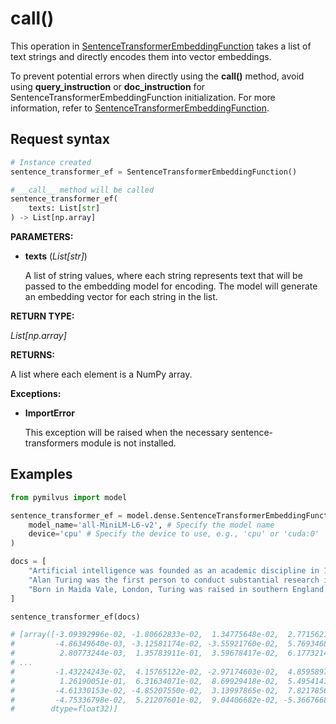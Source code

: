 # __call__()

This operation in [SentenceTransformerEmbeddingFunction](./EmbeddingModels-SentenceTransformerEmbeddingFunction) takes a list of text strings and directly encodes them into vector embeddings.

To prevent potential errors when directly using the **__call()__** method, avoid using **query_instruction** or **doc_instruction** for SentenceTransformerEmbeddingFunction initialization. For more information, refer to [SentenceTransformerEmbeddingFunction](./EmbeddingModels-SentenceTransformerEmbeddingFunction).

## Request syntax

```python
# Instance created
sentence_transformer_ef = SentenceTransformerEmbeddingFunction()

# __call__ method will be called
sentence_transformer_ef(
    texts: List[str]
) -> List[np.array]
```

**PARAMETERS:**

- **texts** (*List[str]*)

    A list of string values, where each string represents text that will be passed to the embedding model for encoding. The model will generate an embedding vector for each string in the list.

**RETURN TYPE:**

*List[np.array]*

**RETURNS:**

A list where each element is a NumPy array.

**Exceptions:**

- **ImportError**

    This exception will be raised when the necessary sentence-transformers module is not installed.

## Examples

```python
from pymilvus import model

sentence_transformer_ef = model.dense.SentenceTransformerEmbeddingFunction(
    model_name='all-MiniLM-L6-v2', # Specify the model name
    device='cpu' # Specify the device to use, e.g., 'cpu' or 'cuda:0'
)

docs = [
    "Artificial intelligence was founded as an academic discipline in 1956.",
    "Alan Turing was the first person to conduct substantial research in AI.",
    "Born in Maida Vale, London, Turing was raised in southern England.",
]

sentence_transformer_ef(docs)

# [array([-3.09392996e-02, -1.80662833e-02,  1.34775648e-02,  2.77156215e-02,
#         -4.86349640e-03, -3.12581174e-02, -3.55921760e-02,  5.76934684e-03,
#          2.80773244e-03,  1.35783911e-01,  3.59678417e-02,  6.17732145e-02,
# ...
#         -1.43224243e-02,  4.15765122e-02, -2.97174603e-02,  4.85958979e-02,
#          1.26190051e-01,  6.31634071e-02,  8.69929418e-02,  5.49541414e-03,
#         -4.61330153e-02, -4.85207550e-02,  3.13997865e-02,  7.82178566e-02,
#         -4.75336798e-02,  5.21207601e-02,  9.04406682e-02, -5.36676683e-02],
#        dtype=float32)]
```
